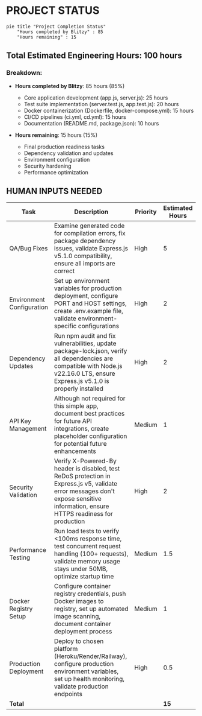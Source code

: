 # PROJECT STATUS

```mermaid
pie title "Project Completion Status"
    "Hours completed by Blitzy" : 85
    "Hours remaining" : 15
```

## Total Estimated Engineering Hours: 100 hours

### Breakdown:
- **Hours completed by Blitzy**: 85 hours (85%)
  - Core application development (app.js, server.js): 25 hours
  - Test suite implementation (server.test.js, app.test.js): 20 hours
  - Docker containerization (Dockerfile, docker-compose.yml): 15 hours
  - CI/CD pipelines (ci.yml, cd.yml): 15 hours
  - Documentation (README.md, package.json): 10 hours

- **Hours remaining**: 15 hours (15%)
  - Final production readiness tasks
  - Dependency validation and updates
  - Environment configuration
  - Security hardening
  - Performance optimization

## HUMAN INPUTS NEEDED

| Task | Description | Priority | Estimated Hours |
|------|-------------|----------|-----------------|
| QA/Bug Fixes | Examine generated code for compilation errors, fix package dependency issues, validate Express.js v5.1.0 compatibility, ensure all imports are correct | High | 5 |
| Environment Configuration | Set up environment variables for production deployment, configure PORT and HOST settings, create .env.example file, validate environment-specific configurations | High | 2 |
| Dependency Updates | Run npm audit and fix vulnerabilities, update package-lock.json, verify all dependencies are compatible with Node.js v22.16.0 LTS, ensure Express.js v5.1.0 is properly installed | High | 2 |
| API Key Management | Although not required for this simple app, document best practices for future API integrations, create placeholder configuration for potential future enhancements | Medium | 1 |
| Security Validation | Verify X-Powered-By header is disabled, test ReDoS protection in Express.js v5, validate error messages don't expose sensitive information, ensure HTTPS readiness for production | High | 2 |
| Performance Testing | Run load tests to verify <100ms response time, test concurrent request handling (100+ requests), validate memory usage stays under 50MB, optimize startup time | Medium | 1.5 |
| Docker Registry Setup | Configure container registry credentials, push Docker images to registry, set up automated image scanning, document container deployment process | Medium | 1 |
| Production Deployment | Deploy to chosen platform (Heroku/Render/Railway), configure production environment variables, set up health monitoring, validate production endpoints | High | 0.5 |
| **Total** | | | **15** |